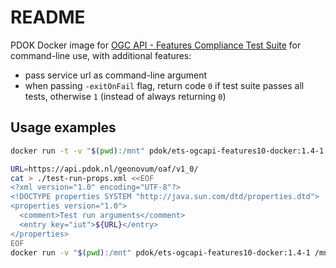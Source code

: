 # README

PDOK Docker image for [OGC API - Features Compliance Test Suite](https://github.com/opengeospatial/ets-ogcapi-features10) for command-line use, with additional features:

- pass service url as command-line argument
- when passing `-exitOnFail` flag, return code `0` if test suite passes all tests, otherwise `1` (instead of always returning `0`)

## Usage examples

```bash
docker run -t -v "$(pwd):/mnt" pdok/ets-ogcapi-features10-docker:1.4-1 https://api.pdok.nl/geonovum/oaf/v1_0/ --generateHtmlReport true --outputDir /mnt/output --exitOnFail --prettyPrint
```

```bash
URL=https://api.pdok.nl/geonovum/oaf/v1_0/
cat > ./test-run-props.xml <<EOF
<?xml version="1.0" encoding="UTF-8"?>
<!DOCTYPE properties SYSTEM "http://java.sun.com/dtd/properties.dtd">
<properties version="1.0">
  <comment>Test run arguments</comment>
  <entry key="iut">${URL}</entry>
</properties>
EOF
docker run -v "$(pwd):/mnt" pdok/ets-ogcapi-features10-docker:1.4-1 /mnt/test-run-props.xml --generateHtmlReport true --outputDir /mnt/output
```
